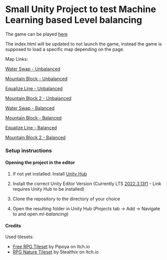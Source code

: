 # Small Unity Project to test Machine Learning based Level balancing 

The game can be played [here](https://ml-balancing-ap110-a13a7bab0427304dbcbcfd67b468c16c602b047be658.pages.mi.hdm-stuttgart.de/)



The index.html will be updated to not launch the game, instead the game is supposed to load a specific map depending on the page.

Map Links:

[Water Swap - Unbalanced](https://ml-balancing-ap110-a13a7bab0427304dbcbcfd67b468c16c602b047be658.pages.mi.hdm-stuttgart.de/?level=003021000202020010200500100210100410)

[Mountain Block - Unbalanced](https://ml-balancing-ap110-a13a7bab0427304dbcbcfd67b468c16c602b047be658.pages.mi.hdm-stuttgart.de/?level=000501221131000123010203002421300000)

[Equalize Line - Unbalanced](https://ml-balancing-ap110-a13a7bab0427304dbcbcfd67b468c16c602b047be658.pages.mi.hdm-stuttgart.de/?level=022010000130112233320250011211030041)

[Mountain Block 2 - Unbalanced](https://ml-balancing-ap110-a13a7bab0427304dbcbcfd67b468c16c602b047be658.pages.mi.hdm-stuttgart.de/?level=210511021031020103010004002320300002)

[Water Swap - Balanced](https://ml-balancing-ap110-a13a7bab0427304dbcbcfd67b468c16c602b047be658.pages.mi.hdm-stuttgart.de/?level=000021000202020010200530100210100410)

[Mountain Block - Balanced](https://ml-balancing-ap110-a13a7bab0427304dbcbcfd67b468c16c602b047be658.pages.mi.hdm-stuttgart.de/?level=000521221131000123010003002421300000)

[Equalize Line - Balanced](https://ml-balancing-ap110-a13a7bab0427304dbcbcfd67b468c16c602b047be658.pages.mi.hdm-stuttgart.de/?level=122012000130102233320050110111230040)

[Mountain Block 2 - Balanced](https://ml-balancing-ap110-a13a7bab0427304dbcbcfd67b468c16c602b047be658.pages.mi.hdm-stuttgart.de/?level=000521221131000123010003002421300000)

### Setup instructions

#### Opening the project in the editor

1. If not yet installed: Install [Unity Hub](https://unity.com/de/download)

2. Install the correct Unity Editor Version (Currently LTS [2022.3.13f1](unityhub://2022.3.13f1/5f90a5ebde0f) - Link requires Unity Hub to be installed)

3. Clone the repository to the directory of your choice

4. Open the resulting folder in Unity Hub (*Projects* tab -> Add -> Navigate to and open *ml-balancing*)





#### Credits
Used tilesets:

- [Free RPG Tileset](https://pipoya.itch.io/pipoya-rpg-tileset-32x32) by Pipoya on Itch.io
- [RPG Nature Tileset](https://stealthix.itch.io/rpg-nature-tileset) by Stealthix on Itch.io